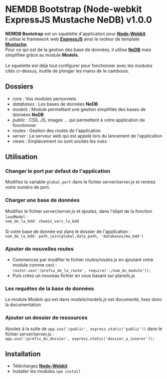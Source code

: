 # NEMDB Bootstrap (Node-webkit ExpressJS Mustache NeDB) v1.0.0
**NEMDB Bootstrap** est un squelette d'application pour **[Node-Webkit](http://nwjs.io/)**.<br>
Il utilise le framework web **[ExpressJS](http://expressjs.com/)** ainsi le moteur de template **[Mustache](https://mustache.github.io/)**.<br>
Pour ce qui est de la gestion des base de données, il utilise **[NeDB](https://github.com/louischatriot/nedb)** mais simplifiée grâce au module **Models**.<br>
<br>
Le squelette est déjà tout configurer pour fonctionner avec les modules cités ci-dessus, inutile de plonger les mains de le cambouis.


## Dossiers
* *core* : Vos modules personnels
* *databases* : Les bases de données **NeDB**
* *models* : Module permettant une gestion simplifiée des bases de données **NeDB**
* *public* : CSS, JS, images ... qui permettent à votre application de fonctionner
* *routes* : Gestion des routes de l'application
* *server* : Le serveur web qui est appelé lors du lancement de l'application
* *views* : Emplacement où sont sockés les vues


## Utilisation

### Changer le port par defaut de l'application
Modifiez la variable `global.port` dans le fichier *server/server.js* et rentrez votre numéro de port.

### Charger une base de données
Modifiez le fichier *server/server.js* et ajoutez, dans l'objet de la fonction `loadModel` :<br>
`nom_de_la_bdd: chemin_vers_la_bdd`<br>
<br>
Si votre base de donnée est dans le dossier de l'application : <br>
`nom_de_la_bdd: path.join(global.data_path, 'databases/ma_bdd')`

### Ajouter de nouvelles routes
* Commencez par modifier le fichier *routes/routes.js* en ajoutant votre module comme ceci :<br>
`router.use('/prefix_de_la_route', require('./nom_du_module'));`<br>
* Puis créez un nouveau fichier en vous basant sur planets.js

### Les requêtes de la base de données
Le module *Models* qui est dans *models/models.js* est documenté, lisez donc la documentation

### Ajouter un dossier de ressources
Ajoutez à la suite de `app.use('/public', express.static('public'))` dans le fichier *server/server.js* :<br>
`app.use('/prefix_du_dossier', express.static('dossier_a_inserer'));`


## Installation
* Téléchargez **[Node-Webkit](http://nwjs.io/)**
* Installer les modules `npm install`